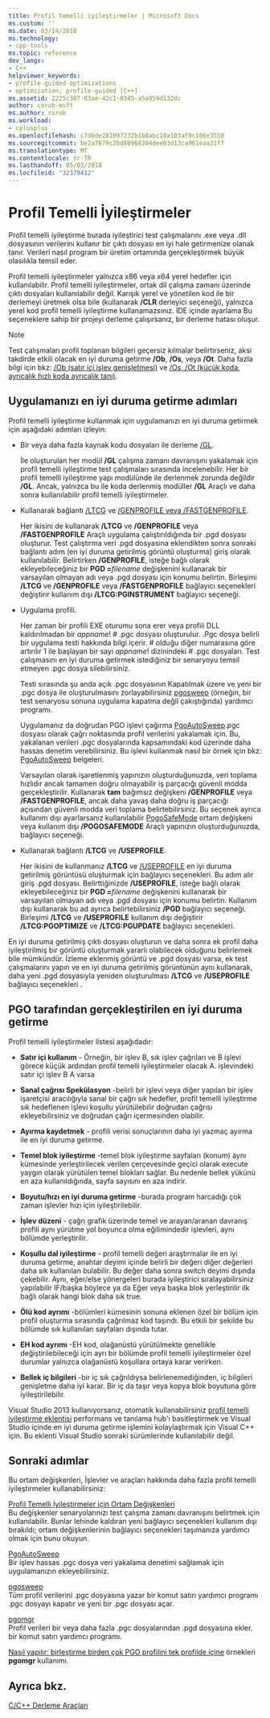 ```yaml
---
title: Profil temelli iyileştirmeler | Microsoft Docs
ms.custom: ''
ms.date: 03/14/2018
ms.technology:
- cpp-tools
ms.topic: reference
dev_langs:
- C++
helpviewer_keywords:
- profile-guided optimizations
- optimization, profile-guided [C++]
ms.assetid: 2225c307-d3ae-42c1-8345-a5a959d132dc
author: corob-msft
ms.author: corob
ms.workload:
- cplusplus
ms.openlocfilehash: c7d6de281097232b1b8abc10a103af9c186e3550
ms.sourcegitcommit: be2a7679c2bd80968204dee03d13ca961eaa31ff
ms.translationtype: MT
ms.contentlocale: tr-TR
ms.lasthandoff: 05/03/2018
ms.locfileid: "32379412"
---
```

# <a name="profile-guided-optimizations"></a>Profil Temelli İyileştirmeler

Profil temelli iyileştirme burada iyileştirici test çalışmalarını .exe veya .dll dosyasının verilerini kullanır bir çıktı dosyası en iyi hale getirmenize olanak tanır. Verileri nasıl program bir üretim ortamında gerçekleştirmek büyük olasılıkla temsil eder.

Profil temelli iyileştirmeler yalnızca x86 veya x64 yerel hedefler için kullanılabilir. Profil temelli iyileştirmeler, ortak dil çalışma zamanı üzerinde çıktı dosyaları kullanılabilir değil. Karışık yerel ve yönetilen kod ile bir derlemeyi üretmek olsa bile (kullanarak **/CLR** derleyici seçeneği), yalnızca yerel kod profil temelli iyileştirme kullanamazsınız. IDE içinde ayarlama Bu seçeneklere sahip bir projeyi derleme çalışırsanız, bir derleme hatası oluşur.

> [!NOTE]
> Test çalışmaları profil toplanan bilgileri geçersiz kılmalar belirtirseniz, aksi takdirde etkili olacak en iyi duruma getirme **/Ob**, **/Os**, veya **/Ot**. Daha fazla bilgi için bkz: [/Ob (satır içi işlev genişletmesi)](../../build/reference/ob-inline-function-expansion.md) ve [/Os, /Ot (küçük koda, ayrıcalık hızlı koda ayrıcalık tanı)](../../build/reference/os-ot-favor-small-code-favor-fast-code.md).

## <a name="steps-to-optimize-your-app"></a>Uygulamanızı en iyi duruma getirme adımları

Profil temelli iyileştirme kullanmak için uygulamanızı en iyi duruma getirmek için aşağıdaki adımları izleyin:

- Bir veya daha fazla kaynak kodu dosyaları ile derleme [/GL](../../build/reference/gl-whole-program-optimization.md).

   İle oluşturulan her modül **/GL** çalışma zamanı davranışını yakalamak için profil temelli iyileştirme test çalışmaları sırasında incelenebilir. Her bir profil temelli iyileştirme yapı modülünde ile derlenmek zorunda değildir **/GL**. Ancak, yalnızca bu ile koda derlenmiş modüller **/GL** Araçlı ve daha sonra kullanılabilir profil temelli iyileştirmeler.

- Kullanarak bağlantı [/LTCG](../../build/reference/ltcg-link-time-code-generation.md) ve [/GENPROFILE veya /FASTGENPROFILE](../../build/reference/genprofile-fastgenprofile-generate-profiling-instrumented-build.md).

   Her ikisini de kullanarak **/LTCG** ve **/GENPROFILE** veya **/FASTGENPROFILE** Araçlı uygulama çalıştırıldığında bir .pgd dosyası oluşturur. Test çalıştırma veri .pgd dosyasına eklendikten sonra sonraki bağlantı adım (en iyi duruma getirilmiş görüntü oluşturma) giriş olarak kullanılabilir. Belirtirken **/GENPROFILE**, isteğe bağlı olarak ekleyebileceğiniz bir **PGD =**_filename_ değişkenini kullanarak bir varsayılan olmayan adı veya .pgd dosyası için konumu belirtin. Birleşimi **/LTCG** ve **/GENPROFILE** veya **/FASTGENPROFILE** bağlayıcı seçenekleri değiştirir kullanım dışı **/LTCG:PGINSTRUMENT** bağlayıcı seçeneği.

- Uygulama profili.

   Her zaman bir profili EXE oturumu sona erer veya profili DLL kaldırılmadan bir *appname*! # .pgc dosyası oluşturulur. .Pgc dosya belirli bir uygulama testi hakkında bilgi içerir. # olduğu diğer numarasına göre artırılır 1 ile başlayan bir sayı *appname*! dizinindeki # .pgc dosyaları. Test çalışmasını en iyi duruma getirmek istediğiniz bir senaryoyu temsil etmeyen .pgc dosya silebilirsiniz.

   Testi sırasında şu anda açık .pgc dosyasının Kapatılmak üzere ve yeni bir .pgc dosya ile oluşturulmasını zorlayabilirsiniz [pgosweep](../../build/reference/pgosweep.md) (örneğin, bir test senaryosu sonuna uygulama kapatma değil çakıştığında) yardımcı programı.

   Uygulamanız da doğrudan PGO işlevi çağırma [PgoAutoSweep](pgoautosweep.md).pgc dosyası olarak çağrı noktasında profil verilerini yakalamak için. Bu, yakalanan verileri .pgc dosyalarında kapsamındaki kod üzerinde daha hassas denetim verebilirsiniz. Bu işlevi kullanmak nasıl bir örnek için bkz: [PgoAutoSweep](pgoautosweep.md) belgeleri.

   Varsayılan olarak işaretlenmiş yapınızın oluşturduğunuzda, veri toplama hızlıdır ancak tamamen doğru olmayabilir iş parçacığı güvenli modda gerçekleştirilir. Kullanarak **tam** bağımsız değişkeni **/GENPROFILE** veya **/FASTGENPROFILE**, ancak daha yavaş daha doğru iş parçacığı açısından güvenli modda veri toplama belirtebilirsiniz. Bu seçenek ayrıca kullanım dışı ayarlarsanız kullanılabilir [PogoSafeMode](environment-variables-for-profile-guided-optimizations.md#pogosafemode) ortam değişkeni veya kullanım dışı **/POGOSAFEMODE** Araçlı yapınızın oluşturduğunuzda, bağlayıcı seçeneği.

- Kullanarak bağlantı **/LTCG** ve **/USEPROFILE**.

   Her ikisini de kullanmanız **/LTCG** ve [/USEPROFILE](useprofile.md) en iyi duruma getirilmiş görüntüsü oluşturmak için bağlayıcı seçenekleri. Bu adım alır giriş .pgd dosyası. Belirttiğinizde **/USEPROFILE**, isteğe bağlı olarak ekleyebileceğiniz bir **PGD =**_filename_ değişkenini kullanarak bir varsayılan olmayan adı veya .pgd dosyası için konumu belirtin. Kullanım dışı kullanarak bu ad ayrıca belirtebilirsiniz **/PGD** bağlayıcı seçeneği. Birleşimi **/LTCG** ve **/USEPROFILE** kullanım dışı değiştirir **/LTCG:PGOPTIMIZE** ve **/LTCG:PGUPDATE** bağlayıcı seçenekleri.

En iyi duruma getirilmiş çıktı dosyası oluşturun ve daha sonra ek profil daha iyileştirilmiş bir görüntü oluşturmak yararlı olabilecek olduğunu belirlemek bile mümkündür. İzleme eklenmiş görüntü ve .pgd dosyası varsa, ek test çalışmalarını yapın ve en iyi duruma getirilmiş görüntünün aynı kullanarak, daha yeni .pgd dosyasıyla yeniden oluşturulması **/LTCG** ve **/USEPROFILE** bağlayıcı seçenekleri .

## <a name="optimizations-performed-by-pgo"></a>PGO tarafından gerçekleştirilen en iyi duruma getirme

Profil temelli iyileştirmeler listesi aşağıdadır:

- **Satır içi kullanım** - Örneğin, bir işlev B, sık işlev çağrıları ve B işlevi görece küçük ardından profil temelli iyileştirmeler olacak A. işlevindeki satır içi işlev B A varsa

- **Sanal çağrısı Spekülasyon** -belirli bir işlevi veya diğer yapılan bir işlev işaretçisi aracılığıyla sanal bir çağrı sık hedefler, profil temelli iyileştirme sık hedeflenen işlevi koşullu yürütülebilir doğrudan çağrısı ekleyebilirsiniz ve doğrudan çağrı içermesinden olabilir.

- **Ayırma kaydetmek** - profili verisi sonuçlarının daha iyi yazmaç ayırma ile en iyi duruma getirme.

- **Temel blok iyileştirme** -temel blok iyileştirme sayfaları (konum) aynı kümesinde yerleştirilecek verilen çerçevesinde geçici olarak execute yaygın olarak yürütülen temel blokları sağlar. Bu nedenle bellek yükünü en aza kullanıldığında, sayfa sayısını en aza indirir.

- **Boyutu/hızı en iyi duruma getirme** -burada program harcadığı çok zaman işlevler hızı için iyileştirilebilir.

- **İşlev düzeni** - çağrı grafik üzerinde temel ve arayan/aranan davranış profili aynı yürütme yol boyunca olma eğilimindedir işlevleri, aynı bölümde yerleştirilir.

- **Koşullu dal iyileştirme** - profil temelli değeri araştırmalar ile en iyi duruma getirme, anahtar deyimi içinde belirli bir değeri diğer değerleri daha sık kullanılan bulabilir.  Bu değer daha sonra switch deyimi dışında çekebilir.  Aynı, eğer/else yönergeleri burada iyileştirici sıralayabilirsiniz yapılabilir IF/başka böylece ya da Eğer veya başka blok yerleştirilir ilk bağlı olarak hangi blok daha sık true.

- **Ölü kod ayrımı** -bölümleri kümesinin sonuna eklenen özel bir bölüm için profil oluşturma sırasında çağrılmaz kod taşındı. Bu etkili bir şekilde bu bölümde sık kullanılan sayfaları dışında tutar.

- **EH kod ayrımı** -EH kod, olağanüstü yürütülmekte genellikle değiştirilebileceği için ayrı bir bölümde profil temelli iyileştirmeler özel durumlar yalnızca olağanüstü koşullara ortaya karar verirken.

- **Bellek iç bilgileri** -bir iç sık çağrıldıysa belirlenemediğinden, iç bilgileri genişletme daha iyi karar. Bir iç da taşır veya kopya blok boyutuna göre iyileştirilebilir.

Visual Studio 2013 kullanıyorsanız, otomatik kullanabilirsiniz [profil temelli iyileştirme eklentisi](../../build/reference/profile-guided-optimization-in-the-performance-and-diagnostics-hub.md) performans ve tanılama hub'ı basitleştirmek ve Visual Studio içinde en iyi duruma getirme işlemini kolaylaştırmak için Visual C++ için. Bu eklenti Visual Studio sonraki sürümlerinde kullanılabilir değil.

## <a name="next-steps"></a>Sonraki adımlar

Bu ortam değişkenleri, İşlevler ve araçları hakkında daha fazla profil temelli iyileştirmeler kullanabilirsiniz:

[Profil Temelli İyileştirmeler için Ortam Değişkenleri](../../build/reference/environment-variables-for-profile-guided-optimizations.md)<br/>
Bu değişkenler senaryolarınızı test çalışma zamanı davranışını belirtmek için kullanılabilir. Bunlar lehinde kaldıran yeni bağlayıcı seçenekleri kullanım dışı bırakıldı; ortam değişkenlerinin bağlayıcı seçenekleri taşımanıza yardımcı olmak için bunu okuyun.

[PgoAutoSweep](pgoautosweep.md)<br/>
Bir işlev hassas .pgc dosya veri yakalama denetimi sağlamak için uygulamanızın ekleyebilirsiniz.

[pgosweep](../../build/reference/pgosweep.md)<br/>
Tüm profil verilerini .pgc dosyasına yazar bir komut satırı yardımcı programı .pgc dosyayı kapatır ve yeni bir .pgc dosyası açar.

[pgomgr](../../build/reference/pgomgr.md)<br/>
Profil verileri bir veya daha fazla .pgc dosyalarından .pgd dosyasına ekler. bir komut satırı yardımcı programı.

[Nasıl yapılır: birleştirme birden çok PGO profilini tek profilde içine](../../build/reference/how-to-merge-multiple-pgo-profiles-into-a-single-profile.md) örnekleri **pgomgr** kullanımı.

## <a name="see-also"></a>Ayrıca bkz.

[C/C++ Derleme Araçları](../../build/reference/c-cpp-build-tools.md)
